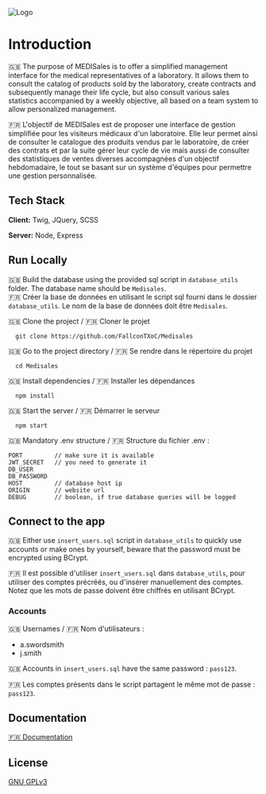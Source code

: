 ![Logo](https://i.ibb.co/WKRkbzC/MEDISales-white-BGv2.png)



# Introduction

🇬🇧
The purpose of MEDISales is to offer a simplified management interface for the medical representatives of a laboratory. It allows them to consult the catalog of products sold by the laboratory, create contracts and subsequently manage their life cycle, but also consult various sales statistics accompanied by a weekly objective, all based on a team system to allow personalized management.

🇫🇷 
L'objectif de MEDISales est de proposer une interface de gestion simplifiée pour les visiteurs médicaux d'un laboratoire. Elle leur permet ainsi de consulter le catalogue des produits vendus par le laboratoire, de créer des contrats et par la suite gérer leur cycle de vie mais aussi de consulter des statistiques de ventes diverses accompagnées d'un objectif hebdomadaire, le tout se basant sur un système d'équipes pour permettre une gestion personnalisée.
## Tech Stack

**Client:** Twig, JQuery, SCSS

**Server:** Node, Express


## Run Locally

🇬🇧 Build the database using the provided sql script in `database_utils` folder. The database name should be `Medisales`.  
🇫🇷 Créer la base de données en utilisant le script sql fourni dans le dossier `database_utils`. Le nom de la base de données doit être `Medisales`.  

🇬🇧 Clone the project / 🇫🇷 Cloner le projet

```
  git clone https://github.com/FallconTXoC/Medisales
```

🇬🇧 Go to the project directory / 🇫🇷 Se rendre dans le répertoire du projet

```
  cd Medisales
```

🇬🇧 Install dependencies / 🇫🇷 Installer les dépendances

```
  npm install
```

🇬🇧 Start the server / 🇫🇷 Démarrer le serveur

```
  npm start
```

🇬🇧 Mandatory .env structure / 🇫🇷 Structure du fichier .env :

```
PORT         // make sure it is available
JWT_SECRET   // you need to generate it
DB_USER
DB_PASSWORD
HOST         // database host ip
ORIGIN       // website url
DEBUG        // boolean, if true database queries will be logged
```

## Connect to the app

🇬🇧 Either use `insert_users.sql` script in `database_utils` to quickly use accounts or make ones by yourself, beware that the password must be encrypted using BCrypt.  

🇫🇷 Il est possible d'utiliser `insert_users.sql` dans `database_utils`, pour utiliser des comptes précréés, ou d'insérer manuellement des comptes. Notez que les mots de passe doivent être chiffrés en utilisant BCrypt.  

### Accounts

🇬🇧 Usernames / 🇫🇷 Nom d'utilisateurs :
- a.swordsmith
- j.smith

🇬🇧 Accounts in `insert_users.sql` have the same password : `pass123`.

🇫🇷 Les comptes présents dans le script partagent le même mot de passe : `pass123`.

## Documentation

[🇫🇷 Documentation](https://docdro.id/NajOId5)


## License

[GNU GPLv3](https://choosealicense.com/licenses/gpl-3.0/)

